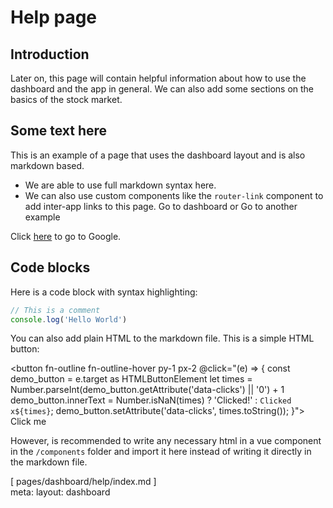 # Help page

## Introduction

Later on, this page will contain helpful information about how to use the dashboard and the app in general.
We can also add some sections on the basics of the stock market.

## Some text here

This is an example of a page that uses the dashboard layout and is also markdown based.

- We are able to use full markdown syntax here.
- We can also use custom components like the `router-link` component to add inter-app links to this page.
  <router-link to="/dashboard">Go to dashboard</router-link> or <router-link to="/dashboard/help/example">Go to another example</router-link>

Click [here](https://www.google.com) to go to Google.

## Code blocks

Here is a code block with syntax highlighting:

```js
// This is a comment
console.log('Hello World')
```

You can also add plain HTML to the markdown file.
This is a simple HTML button:

<button fn-outline fn-outline-hover py-1 px-2 @click="(e) => {
const demo_button = e.target as HTMLButtonElement
let times = Number.parseInt(demo_button.getAttribute('data-clicks') || '0') + 1
demo_button.innerText = Number.isNaN(times) ? 'Clicked!' : `Clicked x${times}`;
demo_button.setAttribute('data-clicks', times.toString());
}">
Click me
</button>

However, is recommended to write any necessary html in a vue component in the `/components` folder and import it here instead of writing it directly in the markdown file.

<span op-50>
  <!-- Some spacers and a temporary footer -->
  <div h-10 />
  [ pages/dashboard/help/index.md ]
  <div h-10 />
</span>

<script setup lang="ts">
import { useI18n } from 'vue-i18n'
const { t } = useI18n()
useHead({
  title: `${t('pages.help.title')} • Fintasy`,
})
</script>

<route lang="yaml">
  meta:
    layout: dashboard
</route>
